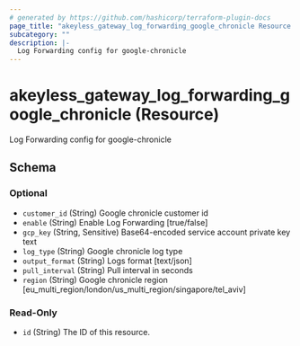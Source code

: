 ```yaml
---
# generated by https://github.com/hashicorp/terraform-plugin-docs
page_title: "akeyless_gateway_log_forwarding_google_chronicle Resource - terraform-provider-akeyless"
subcategory: ""
description: |-
  Log Forwarding config for google-chronicle
---
```


# akeyless_gateway_log_forwarding_google_chronicle (Resource)

Log Forwarding config for google-chronicle



<!-- schema generated by tfplugindocs -->
## Schema

### Optional

- `customer_id` (String) Google chronicle customer id
- `enable` (String) Enable Log Forwarding [true/false]
- `gcp_key` (String, Sensitive) Base64-encoded service account private key text
- `log_type` (String) Google chronicle log type
- `output_format` (String) Logs format [text/json]
- `pull_interval` (String) Pull interval in seconds
- `region` (String) Google chronicle region [eu_multi_region/london/us_multi_region/singapore/tel_aviv]

### Read-Only

- `id` (String) The ID of this resource.


